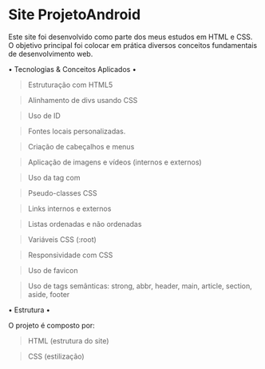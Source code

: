 # Site ProjetoAndroid

Este site foi desenvolvido como parte dos meus estudos em HTML e CSS. O objetivo principal foi colocar em prática diversos conceitos fundamentais de desenvolvimento web.


• Tecnologias & Conceitos Aplicados •

> Estruturação com HTML5

> Alinhamento de divs usando CSS

> Uso de ID

> Fontes locais personalizadas.

> Criação de cabeçalhos e menus

> Aplicação de imagens e vídeos (internos e externos)

> Uso da tag <picture> com <source>

> Pseudo-classes CSS 

> Links internos e externos

> Listas ordenadas e não ordenadas

> Variáveis CSS (:root)

> Responsividade com CSS

> Uso de favicon

> Uso de tags semânticas: strong, abbr, header, main, article, section, aside, footer


• Estrutura •

O projeto é composto por:

> HTML  (estrutura do site)

> CSS (estilização)